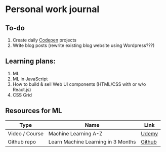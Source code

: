 # Personal work journal

## To-do
1. Create daily [Codepen](https://codepen.io/florinpop17) projects
2. Write blog posts (rewrite existing blog website using Wordpress???)

## Learning plans:
1. ML
2. ML in JavaScript
3. How to build & sell Web UI components (HTML/CSS with or w/o React.js)
4. CSS Grid

## Resources for ML
| Type            | Name                               | Link                                                                       |
| --------------- | ---------------------------------- | -------------------------------------------------------------------------- |
| Video / Course  | Machine Learning A-Z               | [Udemy](https://www.udemy.com/machinelearning/learn/v4/t/lecture/5772258)  |
| Github repo     | Learn Machine Learning in 3 Months | [Github](https://github.com/llSourcell/Learn_Machine_Learning_in_3_Months) |
